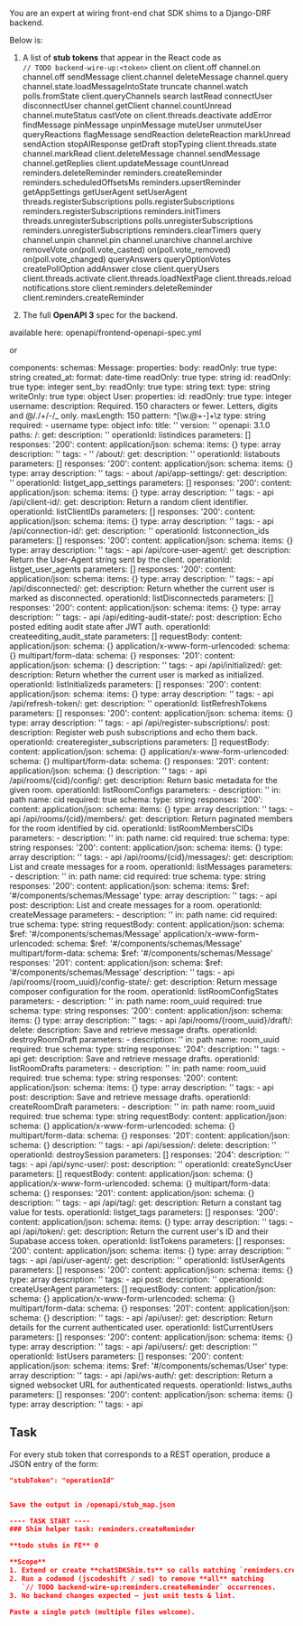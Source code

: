You are an expert at wiring front-end chat SDK shims to a Django-DRF backend.

Below is:
1. A list of **stub tokens** that appear in the React code as  
   `// TODO backend-wire-up:<token>`
client.on
client.off
channel.on
channel.off
sendMessage
client.channel
deleteMessage
channel.query
channel.state.loadMessageIntoState
truncate
channel.watch
polls.fromState
client.queryChannels
search
lastRead
connectUser
disconnectUser
channel.getClient
channel.countUnread
channel.muteStatus
castVote
on
client.threads.deactivate
addError
findMessage
pinMessage
unpinMessage
muteUser
unmuteUser
queryReactions
flagMessage
sendReaction
deleteReaction
markUnread
sendAction
stopAIResponse
getDraft
stopTyping
client.threads.state
channel.markRead
client.deleteMessage
channel.sendMessage
channel.getReplies
client.updateMessage
countUnread
reminders.deleteReminder
reminders.createReminder
reminders.scheduledOffsetsMs
reminders.upsertReminder
getAppSettings
getUserAgent
setUserAgent
threads.registerSubscriptions
polls.registerSubscriptions
reminders.registerSubscriptions
reminders.initTimers
threads.unregisterSubscriptions
polls.unregisterSubscriptions
reminders.unregisterSubscriptions
reminders.clearTimers
query
channel.unpin
channel.pin
channel.unarchive
channel.archive
removeVote
on(poll.vote_casted)
on(poll.vote_removed)
on(poll.vote_changed)
queryAnswers
queryOptionVotes
createPollOption
addAnswer
close
client.queryUsers
client.threads.activate
client.threads.loadNextPage
client.threads.reload
notifications.store
client.reminders.deleteReminder
client.reminders.createReminder


2. The full **OpenAPI 3** spec for the backend.

available here: openapi/frontend-openapi-spec.yml

or 

components:
  schemas:
    Message:
      properties:
        body:
          readOnly: true
          type: string
        created_at:
          format: date-time
          readOnly: true
          type: string
        id:
          readOnly: true
          type: integer
        sent_by:
          readOnly: true
          type: string
        text:
          type: string
          writeOnly: true
      type: object
    User:
      properties:
        id:
          readOnly: true
          type: integer
        username:
          description: Required. 150 characters or fewer. Letters, digits and @/./+/-/_
            only.
          maxLength: 150
          pattern: ^[\w.@+-]+\z
          type: string
      required:
      - username
      type: object
info:
  title: ''
  version: ''
openapi: 3.1.0
paths:
  /:
    get:
      description: ''
      operationId: listindices
      parameters: []
      responses:
        '200':
          content:
            application/json:
              schema:
                items: {}
                type: array
          description: ''
      tags:
      - ''
  /about/:
    get:
      description: ''
      operationId: listabouts
      parameters: []
      responses:
        '200':
          content:
            application/json:
              schema:
                items: {}
                type: array
          description: ''
      tags:
      - about
  /api/app-settings/:
    get:
      description: ''
      operationId: listget_app_settings
      parameters: []
      responses:
        '200':
          content:
            application/json:
              schema:
                items: {}
                type: array
          description: ''
      tags:
      - api
  /api/client-id/:
    get:
      description: Return a random client identifier.
      operationId: listClientIDs
      parameters: []
      responses:
        '200':
          content:
            application/json:
              schema:
                items: {}
                type: array
          description: ''
      tags:
      - api
  /api/connection-id/:
    get:
      description: ''
      operationId: listconnection_ids
      parameters: []
      responses:
        '200':
          content:
            application/json:
              schema:
                items: {}
                type: array
          description: ''
      tags:
      - api
  /api/core-user-agent/:
    get:
      description: Return the User-Agent string sent by the client.
      operationId: listget_user_agents
      parameters: []
      responses:
        '200':
          content:
            application/json:
              schema:
                items: {}
                type: array
          description: ''
      tags:
      - api
  /api/disconnected/:
    get:
      description: Return whether the current user is marked as disconnected.
      operationId: listDisconnecteds
      parameters: []
      responses:
        '200':
          content:
            application/json:
              schema:
                items: {}
                type: array
          description: ''
      tags:
      - api
  /api/editing-audit-state/:
    post:
      description: Echo posted editing audit state after JWT auth.
      operationId: createediting_audit_state
      parameters: []
      requestBody:
        content:
          application/json:
            schema: {}
          application/x-www-form-urlencoded:
            schema: {}
          multipart/form-data:
            schema: {}
      responses:
        '201':
          content:
            application/json:
              schema: {}
          description: ''
      tags:
      - api
  /api/initialized/:
    get:
      description: Return whether the current user is marked as initialized.
      operationId: listInitializeds
      parameters: []
      responses:
        '200':
          content:
            application/json:
              schema:
                items: {}
                type: array
          description: ''
      tags:
      - api
  /api/refresh-token/:
    get:
      description: ''
      operationId: listRefreshTokens
      parameters: []
      responses:
        '200':
          content:
            application/json:
              schema:
                items: {}
                type: array
          description: ''
      tags:
      - api
  /api/register-subscriptions/:
    post:
      description: Register web push subscriptions and echo them back.
      operationId: createregister_subscriptions
      parameters: []
      requestBody:
        content:
          application/json:
            schema: {}
          application/x-www-form-urlencoded:
            schema: {}
          multipart/form-data:
            schema: {}
      responses:
        '201':
          content:
            application/json:
              schema: {}
          description: ''
      tags:
      - api
  /api/rooms/{cid}/config/:
    get:
      description: Return basic metadata for the given room.
      operationId: listRoomConfigs
      parameters:
      - description: ''
        in: path
        name: cid
        required: true
        schema:
          type: string
      responses:
        '200':
          content:
            application/json:
              schema:
                items: {}
                type: array
          description: ''
      tags:
      - api
  /api/rooms/{cid}/members/:
    get:
      description: Return paginated members for the room identified by cid.
      operationId: listRoomMembersCIDs
      parameters:
      - description: ''
        in: path
        name: cid
        required: true
        schema:
          type: string
      responses:
        '200':
          content:
            application/json:
              schema:
                items: {}
                type: array
          description: ''
      tags:
      - api
  /api/rooms/{cid}/messages/:
    get:
      description: List and create messages for a room.
      operationId: listMessages
      parameters:
      - description: ''
        in: path
        name: cid
        required: true
        schema:
          type: string
      responses:
        '200':
          content:
            application/json:
              schema:
                items:
                  $ref: '#/components/schemas/Message'
                type: array
          description: ''
      tags:
      - api
    post:
      description: List and create messages for a room.
      operationId: createMessage
      parameters:
      - description: ''
        in: path
        name: cid
        required: true
        schema:
          type: string
      requestBody:
        content:
          application/json:
            schema:
              $ref: '#/components/schemas/Message'
          application/x-www-form-urlencoded:
            schema:
              $ref: '#/components/schemas/Message'
          multipart/form-data:
            schema:
              $ref: '#/components/schemas/Message'
      responses:
        '201':
          content:
            application/json:
              schema:
                $ref: '#/components/schemas/Message'
          description: ''
      tags:
      - api
  /api/rooms/{room_uuid}/config-state/:
    get:
      description: Return message composer configuration for the room.
      operationId: listRoomConfigStates
      parameters:
      - description: ''
        in: path
        name: room_uuid
        required: true
        schema:
          type: string
      responses:
        '200':
          content:
            application/json:
              schema:
                items: {}
                type: array
          description: ''
      tags:
      - api
  /api/rooms/{room_uuid}/draft/:
    delete:
      description: Save and retrieve message drafts.
      operationId: destroyRoomDraft
      parameters:
      - description: ''
        in: path
        name: room_uuid
        required: true
        schema:
          type: string
      responses:
        '204':
          description: ''
      tags:
      - api
    get:
      description: Save and retrieve message drafts.
      operationId: listRoomDrafts
      parameters:
      - description: ''
        in: path
        name: room_uuid
        required: true
        schema:
          type: string
      responses:
        '200':
          content:
            application/json:
              schema:
                items: {}
                type: array
          description: ''
      tags:
      - api
    post:
      description: Save and retrieve message drafts.
      operationId: createRoomDraft
      parameters:
      - description: ''
        in: path
        name: room_uuid
        required: true
        schema:
          type: string
      requestBody:
        content:
          application/json:
            schema: {}
          application/x-www-form-urlencoded:
            schema: {}
          multipart/form-data:
            schema: {}
      responses:
        '201':
          content:
            application/json:
              schema: {}
          description: ''
      tags:
      - api
  /api/session/:
    delete:
      description: ''
      operationId: destroySession
      parameters: []
      responses:
        '204':
          description: ''
      tags:
      - api
  /api/sync-user/:
    post:
      description: ''
      operationId: createSyncUser
      parameters: []
      requestBody:
        content:
          application/json:
            schema: {}
          application/x-www-form-urlencoded:
            schema: {}
          multipart/form-data:
            schema: {}
      responses:
        '201':
          content:
            application/json:
              schema: {}
          description: ''
      tags:
      - api
  /api/tag/:
    get:
      description: Return a constant tag value for tests.
      operationId: listget_tags
      parameters: []
      responses:
        '200':
          content:
            application/json:
              schema:
                items: {}
                type: array
          description: ''
      tags:
      - api
  /api/token/:
    get:
      description: Return the current user's ID and their Supabase access token.
      operationId: listTokens
      parameters: []
      responses:
        '200':
          content:
            application/json:
              schema:
                items: {}
                type: array
          description: ''
      tags:
      - api
  /api/user-agent/:
    get:
      description: ''
      operationId: listUserAgents
      parameters: []
      responses:
        '200':
          content:
            application/json:
              schema:
                items: {}
                type: array
          description: ''
      tags:
      - api
    post:
      description: ''
      operationId: createUserAgent
      parameters: []
      requestBody:
        content:
          application/json:
            schema: {}
          application/x-www-form-urlencoded:
            schema: {}
          multipart/form-data:
            schema: {}
      responses:
        '201':
          content:
            application/json:
              schema: {}
          description: ''
      tags:
      - api
  /api/user/:
    get:
      description: Return details for the current authenticated user.
      operationId: listCurrentUsers
      parameters: []
      responses:
        '200':
          content:
            application/json:
              schema:
                items: {}
                type: array
          description: ''
      tags:
      - api
  /api/users/:
    get:
      description: ''
      operationId: listUsers
      parameters: []
      responses:
        '200':
          content:
            application/json:
              schema:
                items:
                  $ref: '#/components/schemas/User'
                type: array
          description: ''
      tags:
      - api
  /api/ws-auth/:
    get:
      description: Return a signed websocket URL for authenticated requests.
      operationId: listws_auths
      parameters: []
      responses:
        '200':
          content:
            application/json:
              schema:
                items: {}
                type: array
          description: ''
      tags:
      - api



## Task
For every stub token that corresponds to a REST operation, produce a JSON
entry of the form:

```json
"stubToken": "operationId"


Save the output in /openapi/stub_map.json

---- TASK START ----
### Shim helper task: reminders.createReminder

**todo stubs in FE** 0

**Scope**
1. Extend or create **chatSDKShim.ts** so calls matching `reminders.createReminder` resolve.
2. Run a codemod (jscodeshift / sed) to remove **all** matching
   `// TODO backend-wire-up:reminders.createReminder` occurrences.
3. No backend changes expected – just unit tests & lint.

Paste a single patch (multiple files welcome).
